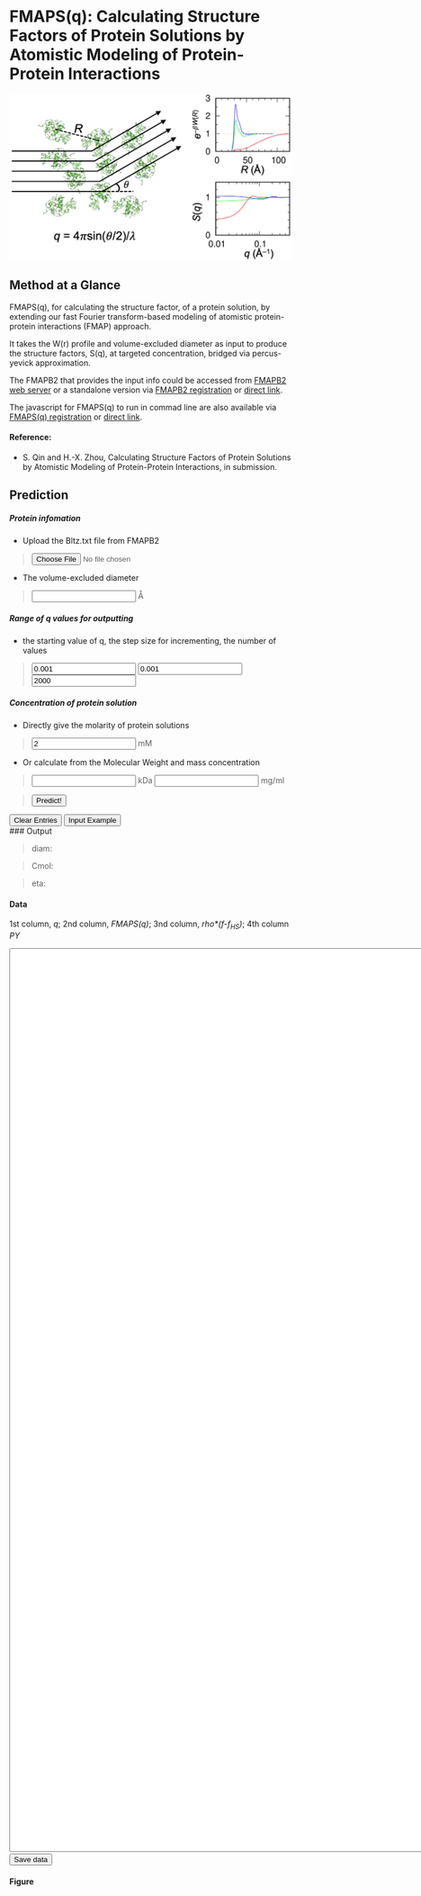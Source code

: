 <head>
  <meta charset="UTF-8">
  <link rel="stylesheet" href="css/styles.css">
</head>
<body>

# FMAPS(q): Calculating Structure Factors of Protein Solutions by Atomistic Modeling of Protein-Protein Interactions

![](images/FMAPSq.png)

## Method at a Glance

FMAPS(q), for calculating the structure factor, of a protein
solution, by extending our fast Fourier transform-based modeling of atomistic protein-protein
interactions (FMAP) approach.

It takes the W(r) profile and volume-excluded diameter as input to produce the structure factors, S(q), at targeted concentration, bridged via percus-yevick approximation.

The FMAPB2 that provides the input info could be accessed from  [FMAPB2 web server](https://pipe.rcc.fsu.edu/fmapb2/) or a standalone version via [FMAPB2 registration](https://forms.office.com/r/nCWK1Rhk9L) or [direct link](https://github.com/zhougroup-uic/fmapb2). 

The javascript for FMAPS(q) to run in commad line are also available via [FMAPS(q) registration](https://forms.office.com/r/Q11wQ63ZZs) or [direct link](https://github.com/zhougroup-uic/fmapsq). 

#### Reference:
* S. Qin and H.-X. Zhou, Calculating Structure Factors of Protein Solutions by Atomistic Modeling of Protein-Protein Interactions, in submission.

## Prediction

##### Protein infomation

<form name="fmapsq">

* Upload the Bltz.txt file from FMAPB2

> <input type="file" name="file-input" onchange="rdfchange()">

* The volume-excluded diameter

> <input name="simga" size="20" type="number"> Å

##### Range of q values for outputting

* the starting value of q, the step size for incrementing, the number of values

> <input name="qstart" size="20" type="number" value=0.001 > <input name="qstep" size="20" type="number" value=0.001 > <input name="qnum" size="20" type="number" value=2000 >

##### Concentration of protein solution

* Directly give the molarity of protein solutions

> <input name="mol" size="20" type="number" value=2 > mM

* Or calculate from the Molecular Weight and mass concentration

> <input name="molWght" size="20" type="number"> kDa <input name="concent" size="20" type="number"> mg/ml

> <input onclick="predict()" type="button" value="Predict!">
<input type="reset" value="Clear Entries">
<input onclick="FillForm('fmapsq')" type="button" value="Input Example">

</form>
### Output

> diam: <code class="eq_disp" id="protein_sigma"> </code>

> Cmol: <code class="eq_disp" id="protein_mol"> </code>

> eta: <code class="eq_disp" id="protein_eta"> </code>

#### Data
1st column, *q*; 2nd column, *FMAPS(q)*; 3nd column, *rho\*(f-f<sub>HS</sub>)*; 4th column *PY*

<textarea id="textArea" style="position: relative; height:40vh; width:80vw"></textarea>

<br>
<button id="save" type="button" value="save"> Save data </button>

#### Figure

<div class="chart-container" style="position: relative; height:40vh; width:80vw">
<canvas id="myChart"></canvas>
</div>

<script src="js/formfill.js"></script>
<script src="js/fmapsq.js"></script>
<script src="js/chart.min.js"></script>
<script src="js/chart.js"></script>
<script src="js/utils.js"></script>
